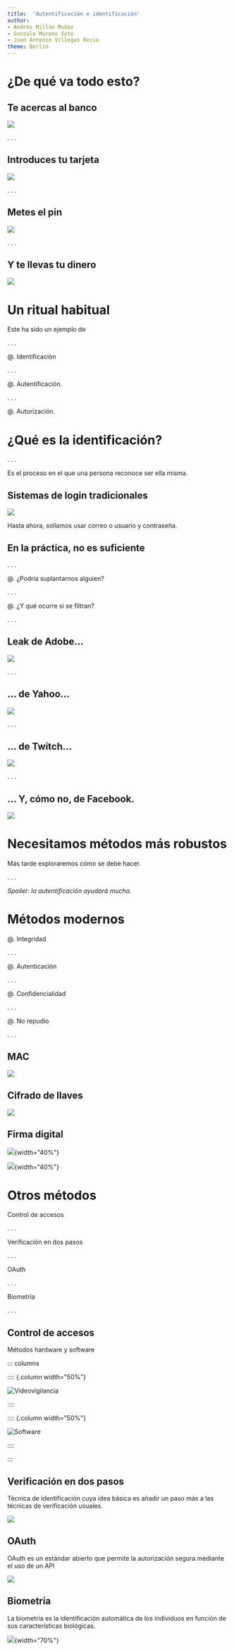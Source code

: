 ```yaml
---
title:  'Autentificación e identificación'
author:
- Andrés Millán Muñoz
- Gonzalo Moreno Soto
- Juan Antonio Villegas Recio
theme: Berlin
---
```


<!--
Compilar con
pandoc Presentacion.md -t revealjs -s --slide-level=2 --toc -V theme:beige -o Presentacion.html
-->

# ¿De qué va todo esto?

## Te acercas al banco

![](img/banco.png)

. . .

## Introduces tu tarjeta
![](img/tarjeta.jpg)

. . .

## Metes el pin

![](img/pin.jpg)

. . .

## Y te llevas tu dinero

![](img/billetes.jpg)


# Un ritual habitual

Este ha sido un ejemplo de

. . .

@. Identificación

. . .

@. Autentificación.

. . .

@. Autorización.

# ¿Qué es la identificación?

. . .

Es el proceso en el que una persona reconoce ser ella misma.

## Sistemas de login tradicionales

![](./img/prado.png)

Hasta ahora, solíamos usar correo o usuario y contraseña.


## En la práctica, no es suficiente

. . .

@. ¿Podría suplantarnos alguien?

. . .

@. ¿Y qué ocurre si se filtran?

. . .

## Leak de Adobe...

![](./img/adobe.png)

. . .

## ... de Yahoo...

![](./img/yahoo.png)

. . .

## ... de Twitch...

![](./img/twitch.png)

. . .

## ... Y, cómo no, de Facebook.

![](img/facebook.png)

# Necesitamos métodos más robustos

Más tarde exploraremos cómo se debe hacer.

. . .

*Spoiler: la autentificación ayudará mucho.*

# Métodos modernos

@. Integridad

. . .

@. Autenticación

. . .

@. Confidencialidad

. . .


@. No repudio

. . .

## MAC

![](img/MAC.png)

## Cifrado de llaves

![](img/clavePublica.png)

## Firma digital

![](img/FirmaDigitalEmisor.png){width="40%"}

![](img/FirmaDigitalReceptor.png){width="40%"}

# Otros métodos

Control de accesos

. . .

Verificación en dos pasos

. . .

OAuth

. . .


Biometría

. . .

## Control de accesos

Métodos hardware y software



::: columns

:::: {.column width="50%"}

![Videovigilancia](https://lapagina.com.sv/wp-content/uploads/2021/04/sistemas-de-videovigilancia.jpg)

::::

:::: {.column width="50%"}

![Software](https://hlassets.paessler.com/common/files/screenshots/prtg-v17-4/basics/map-data-center.png)

::::

:::

## Verificación en dos pasos

Técnica de identificación cuya idea básica es añadir un paso más a las técnicas de verificación usuales.

![](https://www.testdevelocidad.es/app/uploads/2020/01/2fa-seguridad-internet-765x.jpg)

## OAuth

OAuth es un estándar abierto que permite la autorización segura mediante el uso de un API

![](img/Oauth.png)

## Biometría

La biometría es la identificación automática de los individuos en función de sus características biológicas.

![](https://www.pragma.com.co/hs-fs/hubfs/H_que_es_biometria.jpg?width=1200&name=H_que_es_biometria.jpg){width="70%"}